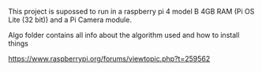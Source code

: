 This project is supossed to run in a raspberry pi 4 model B 4GB RAM (Pi OS Lite (32 bit))  and a Pi Camera module.

Algo folder contains all info about the algorithm used and how to install things

https://www.raspberrypi.org/forums/viewtopic.php?t=259562
